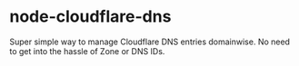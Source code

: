 # node-cloudflare-dns
Super simple way to manage Cloudflare DNS entries domainwise. No need to get into the hassle of Zone or DNS IDs.
